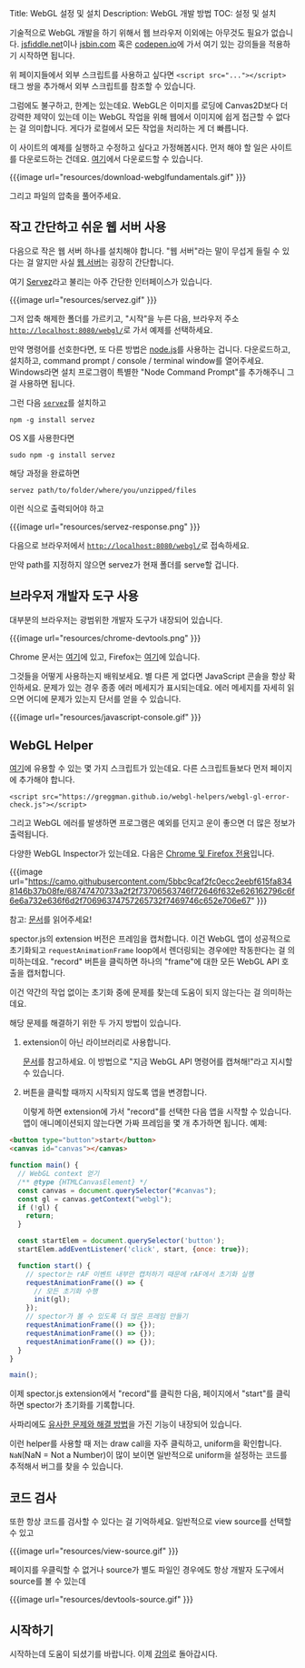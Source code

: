 Title: WebGL 설정 및 설치
Description: WebGL 개발 방법
TOC: 설정 및 설치


기술적으로 WebGL 개발을 하기 위해서 웹 브라우저 이외에는 아무것도 필요가 없습니다.
[jsfiddle.net](https://jsfiddle.net/greggman/8djzyjL3/)이나 [jsbin.com](https://jsbin.com)
혹은 [codepen.io](https://codepen.io/greggman/pen/YGQjVV)에 가서 여기 있는 강의들을 적용하기 시작하면 됩니다.

위 페이지들에서 외부 스크립트를 사용하고 싶다면 `<script src="..."></script>` 태그 쌍을 추가해서 외부 스크립트를 참조할 수 있습니다.

그럼에도 불구하고, 한계는 있는데요.
WebGL은 이미지를 로딩에 Canvas2D보다 더 강력한 제약이 있는데 이는 WebGL 작업을 위해 웹에서 이미지에 쉽게 접근할 수 없다는 걸 의미합니다.
게다가 로컬에서 모든 작업을 처리하는 게 더 빠릅니다.

이 사이트의 예제를 실행하고 수정하고 싶다고 가정해봅시다.
먼저 해야 할 일은 사이트를 다운로드하는 건데요.
[여기](https://github.com/gfxfundamentals/webgl-fundamentals/)에서 다운로드할 수 있습니다.

{{{image url="resources/download-webglfundamentals.gif" }}}

그리고 파일의 압축을 풀어주세요.

## 작고 간단하고 쉬운 웹 서버 사용

다음으로 작은 웹 서버 하나를 설치해야 합니다.
"웹 서버"라는 말이 무섭게 들릴 수 있다는 걸 알지만 사실 [웹 서버](https://games.greggman.com/game/saving-and-loading-files-in-a-web-page/)는 굉장히 간단합니다.

여기 [Servez](https://greggman.github.io/servez)라고 불리는 아주 간단한 인터페이스가 있습니다.

{{{image url="resources/servez.gif" }}}

그저 압축 해제한 폴더를 가르키고, "시작"을 누른 다음, 브라우저 주소 [`http://localhost:8080/webgl/`](http://localhost:8080/webgl/)로 가서 예제를 선택하세요.

만약 명령어를 선호한다면, 또 다른 방법은 [node.js](https://nodejs.org)를 사용하는 겁니다.
다운로드하고, 설치하고, command prompt / console / terminal window를 열어주세요.
Windows라면 설치 프로그램이 특별한 "Node Command Prompt"를 추가해주니 그걸 사용하면 됩니다.

그런 다음 [`servez`](https://github.com/greggman/servez-cli)를 설치하고

    npm -g install servez

OS X를 사용한다면

    sudo npm -g install servez

해당 과정을 완료하면

    servez path/to/folder/where/you/unzipped/files

이런 식으로 출력되어야 하고

{{{image url="resources/servez-response.png" }}}

다음으로 브라우저에서 [`http://localhost:8080/webgl/`](http://localhost:8080/webgl/)로 접속하세요.

만약 path를 지정하지 않으면 servez가 현재 폴더를 serve할 겁니다.

## 브라우저 개발자 도구 사용

대부분의 브라우저는 광범위한 개발자 도구가 내장되어 있습니다.

{{{image url="resources/chrome-devtools.png" }}}

Chrome 문서는 [여기](https://developers.google.com/web/tools/chrome-devtools/)에 있고, Firefox는 [여기](https://developer.mozilla.org/en-US/docs/Tools)에 있습니다.

그것들을 어떻게 사용하는지 배워보세요.
별 다른 게 없다면 JavaScript 콘솔을 항상 확인하세요.
문제가 있는 경우 종종 에러 메세지가 표시되는데요.
에러 메세지를 자세히 읽으면 어디에 문제가 있는지 단서를 얻을 수 있습니다.

{{{image url="resources/javascript-console.gif" }}}

## WebGL Helper

[여기](https://greggman.github.io/webgl-helpers/)에 유용할 수 있는 몇 가지 스크립트가 있는데요.
다른 스크립트들보다 먼저 페이지에 추가해야 합니다.

```
<script src="https://greggman.github.io/webgl-helpers/webgl-gl-error-check.js"></script>
```

그리고 WebGL 에러를 발생하면 프로그램은 예외를 던지고 운이 좋으면 더 많은 정보가 출력됩니다.

다양한 WebGL Inspector가 있는데요.
다음은 [Chrome 및 Firefox 전용](https://spector.babylonjs.com/)입니다.

{{{image url="https://camo.githubusercontent.com/5bbc9caf2fc0ecc2eebf615fa8348146b37b08fe/68747470733a2f2f73706563746f72646f632e626162796c6f6e6a732e636f6d2f70696374757265732f7469746c652e706e67" }}}

참고: [문서](https://github.com/BabylonJS/Spector.js/blob/master/readme.md)를 읽어주세요!

spector.js의 extension 버전은 프레임을 캡처합니다.
이건 WebGL 앱이 성공적으로 초기화되고 `requestAnimationFrame` loop에서 렌더링되는 경우에만 작동한다는 걸 의미하는데요.
"record" 버튼을 클릭하면 하나의 "frame"에 대한 모든 WebGL API 호출을 캡처합니다.

이건 약간의 작업 없이는 초기화 중에 문제를 찾는데 도움이 되지 않는다는 걸 의미하는데요.

해당 문제를 해결하기 위한 두 가지 방법이 있습니다.

1. extension이 아닌 라이브러리로 사용합니다.

   [문서](https://github.com/BabylonJS/Spector.js/blob/master/readme.md)를 참고하세요. 이 방법으로 "지금 WebGL API 명령어를 캡쳐해!"라고 지시할 수 있습니다.

2. 버튼을 클릭할 때까지 시작되지 않도록 앱을 변경합니다.

   이렇게 하면 extension에 가서 "record"를 선택한 다음 앱을 시작할 수 있습니다. 앱이 애니메이션되지 않는다면 가짜 프레임을 몇 개 추가하면 됩니다. 예제:

```html
<button type="button">start</button>
<canvas id="canvas"></canvas>
```

```js
function main() {
  // WebGL context 얻기
  /** @type {HTMLCanvasElement} */
  const canvas = document.querySelector("#canvas");
  const gl = canvas.getContext("webgl");
  if (!gl) {
    return;
  }

  const startElem = document.querySelector('button');
  startElem.addEventListener('click', start, {once: true});

  function start() {
    // spector는 rAF 이벤트 내부만 캡처하기 때문에 rAF에서 초기화 실행
    requestAnimationFrame(() => {
      // 모든 초기화 수행
      init(gl);
    });
    // spector가 볼 수 있도록 더 많은 프레임 만들기
    requestAnimationFrame(() => {});
    requestAnimationFrame(() => {});
    requestAnimationFrame(() => {});
  }
}

main();
```

이제 spector.js extension에서 "record"를 클릭한 다음, 페이지에서 "start"를 클릭하면 spector가 초기화를 기록합니다.

사파리에도 [유사한 문제와 해결 방법](https://stackoverflow.com/questions/62446483/debugging-in-webgl)을 가진 기능이 내장되어 있습니다.

이런 helper를 사용할 때 저는 draw call을 자주 클릭하고, uniform을 확인합니다.
`NaN`(NaN = Not a Number)이 많이 보이면 일반적으로 uniform을 설정하는 코드를 추적해서 버그를 찾을 수 있습니다.

## 코드 검사

또한 항상 코드를 검사할 수 있다는 걸 기억하세요.
일반적으로 view source를 선택할 수 있고

{{{image url="resources/view-source.gif" }}}

페이지를 우클릭할 수 없거나 source가 별도 파일인 경우에도 항상 개발자 도구에서 source를 볼 수 있는데

{{{image url="resources/devtools-source.gif" }}}

## 시작하기

시작하는데 도움이 되셨기를 바랍니다.
이제 [강의](index.html)로 돌아갑시다.
